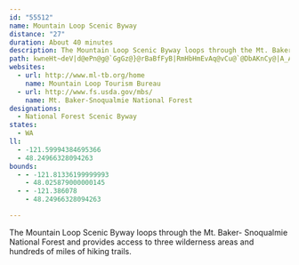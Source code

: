 ```yaml
---
id: "55512"
name: Mountain Loop Scenic Byway
distance: "27"
duration: About 40 minutes
description: The Mountain Loop Scenic Byway loops through the Mt. Baker- Snoqualmie National Forest and provides access to three wilderness areas and hundreds of miles of hiking trails.
path: kwneHt~deV|d@ePn@g@`GgGz@}@rBaBfFyB|RmHbHmEvAq@vCu@`@DbAKnCy@|A_AtMsKj^gXfJ_GdBeBZg@jAmCr@_DxAoNj@qFR}@x@cDbByDn@wBNcAHeBOgE?{CNsAh@mCr@yBd@}@h@gBxAsDbB_DpBgBpAuBrCmMhCgHlDaMtAmCbDyDfA_B~@gBxAuDrC_JjE{IdD{ElCgDbCgExBgGrCaJrCcGxAuB~BsCdDyC|JmG`H{GhBaCfEmI~AgElBqGrG_Vl@qAfIwMhCyF^kA\sAhG_\rAgFbCeHpCuG~AuCtAqBpAkAt@oArBwEdAuCvEwOdAsF|BsOrAwOjAc_@l@cJt@_K\iBd@cBfLkWv@sA~OuShBaDb@eATkAhAiHxA{HbBsH|ByJnBiGt@yAlEaGhBsCvF_Lb@m@z@aA~G{Ed@k@|@mBd@eCbC{RdBiIRyAHkBC}IEqA[gCq@mDmAwDgBaE}BaIM_A@u@ZqBXy@nEuIzBaFj@kB\yBJkA?aBo@qv@ReFTkATiAbAyBt@eAv@w@`N}JxA_B|AqBhVe`@x@{@`GsDrA_@j@?|AZlCZj@@d@K`EyBbIaGlBFnI|ApAElA_@h@_@Va@bDqH`BmCb@a@nM_EhEs@fCkArDuB~PuObB]~DmBfBkAvGaF~GiGlDyBr@SbBOrAo@rDqEh@[zAWTMtCuEvH{I|CeChCgCxA_Ah@ClClAdBpAhBr@dEVnBWvNiFl@o@h@Oh@ErADd@KdCgBjBqBxBgHbD}I~AkGTStFq@hA?T[bCmBx@_@h@w@bF_F~@}AlAcFZu@f@}@pAoApBeBrBqArCoA~C}@jFgChCaCjIgL~@mCbFiSvC{Gj@_AzDeEnDaDfAm@|NqE~DYfAP|FdCp@FhAEdBs@hAEtA^p@^zAzCh@v@bA`@r@AhBm@nMwBtIS`CJjKrBfLfFdItAl@\xAxAJZ^jCb@~HXlCd@x@NLpE`@vIh@nB`@vWtRxBjClA`BnB~Dt@hBtFrKdA`En@jAfAXbAdA~B`HbCbKrA|BxDlCtMtGrGzExJ~LhBdAxFLjEn@tB?fDbBxAf@bDDZPpA`Et@nDHnAN`Gk@zIeAfBw@RILUrAIjB_@|BGfALfBXvBDlBEbBOnA]hAEp@?fAHd@Pd@hArARr@v@~DLnFLrANh@b@h@^H~A_@^k@l@uAbCwA^eAXuBHiAJ[TMPCLJ|A`CTPhAVh@EpAqAd@B^X~@`BlFlK^RtACfAVPP~E|HxA|Ah@ZJB^KbBw@XBt@^lArATJh@K`A?VL^d@r@XbD`@lDpBdCfBdFlFzAx@j@KzCsB`IH^S`B`@`Be@r@?b@M~AeCx@u@|BQdADxBnBvC~Gn@lB|CtGbBrBdBt@fEt@zFrDt@VhCl@|C^hAfANVX`BXz@NvA?dAIlAe@v@aAfAkCrBuBd@aBWmGPwATsAt@_VxQ}@RyCVuAAwBF}GnDu@TgCR{FLuDf@i@\oA~AaA~B_@rBe@nJOfAo@`Cw@rAuEbD{BbCg@|@y@tBs@lDMxBVrMxBjZ?rFIzBs@`IcArH{A~Ey@fFYzJ_BrNsBpFwPz\g@fCaA~CqAlCsBxCYl@Wr@{@xE_@lAi@fAsAjB_BrCy@dBoB`Gs@~@cA~@uAl@cBGc@FoCfAwB~A{@jAqAlA_Al@yBp@{@x@wBfCiBrCi@`As@~B_@vBI~AuAvFoKzYoAfEgGhPsEhHwCpCiDzEy@vAcAlCsA`Fo@nDuAfRSlAcBdG_DhHwB`EoD|EsArAqEnCiG~CqYfLc@Zs@|@kA~BiBzEmM~_@kB~EwA~CcIxOm@vAa@xBSrCRvIHpAzAlIR~AtAjW|@tThBfb@NlB@xAPdB^jBbAhDj@jAn@p@fGtEh@~@h@fBPxA`@fM^rDnBbK|@vDrFpLzDdJdFvM|CvFrChG|@~Cz@hFTvBHrBL`IGxEFlFXtDd@|O@lFeAnX?fCXpDx@bHvDn_@~@`LTzAn@xB`A~B|HbLTr@XjBrBpUbE|`@RzDDrFTlCdA~E`A`GxAbNnFjYb@pDBbEi@lMsAbTi@jE_AhDiBvDmDtEwEtHc@|@cCnHoAtHe@dGo@bSFjSArLHjBbEfi@j@nC`AvCdBtDt@xB^~FSbFWrBe@~BqCdHoAxE[nC?dCTzDn@~GxAzKJrCAnEYrD}BxIc@lA{CfFcAxByAlE_@zA]vB[fD}A|XcE|{@Y~Ao@lC_C|Gc@jBSvAAfAJlBd@~CjC~GdA`CRz@Dp@?r@Sd@uAt@sAh@YTe@x@]pBElBBx@`@xAlAxAh@R~@?n@Gn@_@lBgBb@W~Aa@t@EbBN^N|@r@xClDbAlCRdANxA?zADlKEtAc@vDqIr[_AjGOrDIlEUhCSp@yAdDsBtD_B|BsDtEs@tAcCrGaFlO_DrI{DzLe@`EOrD?`AXdClGj]LdDYrBi@|Ay@|Ac@`@o@b@gCx@gKxAsGlAmBxAu@~@q@`Ba@rCIjAB|IIrCw@jC_Az@oCdBs@~@Uf@_AjDwB|LcGp_@gDlRu@bF{Hhb@{Kfi@oAfEoAjCsAfBiA`AoJrG}CrC{AdEi@fDErCm@rjBOpXCpAQ`C
websites:
  - url: http://www.ml-tb.org/home
    name: Mountain Loop Tourism Bureau
  - url: http://www.fs.usda.gov/mbs/
    name: Mt. Baker-Snoqualmie National Forest
designations:
  - National Forest Scenic Byway
states:
  - WA
ll:
  - -121.59994384695366
  - 48.24966328094263
bounds:
  - - -121.81336199999993
    - 48.025879000000145
  - - -121.386078
    - 48.24966328094263

---
```


The Mountain Loop Scenic Byway loops through the Mt. Baker- Snoqualmie National Forest and provides access to three wilderness areas and hundreds of miles of hiking trails.
